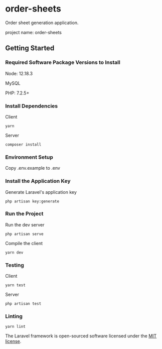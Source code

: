 # order-sheets

Order sheet generation application.

project name: order-sheets

## Getting Started

### Required Software Package Versions to Install

Node: 12.18.3

MySQL

PHP: 7.2.5+

### Install Dependencies

Client

```
yarn
```

Server

```
composer install
```

### Environment Setup

Copy .env.example to .env

### Install the Application Key

Generate Laravel's application key

```
php artisan key:generate
```

### Run the Project

Run the dev server

```
php artisan serve
```

Compile the client

```
yarn dev
```

### Testing

Client

```
yarn test
```

Server

```
php artisan test
```

### Linting

```
yarn lint
```

The Laravel framework is open-sourced software licensed under the [MIT license](https://opensource.org/licenses/MIT).
